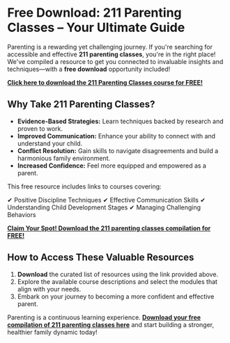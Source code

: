 # Free Download: 211 Parenting Classes – Your Ultimate Guide

Parenting is a rewarding yet challenging journey. If you're searching for accessible and effective **211 parenting classes**, you're in the right place! We've compiled a resource to get you connected to invaluable insights and techniques—with a **free download** opportunity included!

[**Click here to download the 211 Parenting Classes course for FREE!**](https://udemywork.com/211-parenting-classes)

## Why Take 211 Parenting Classes?

*   **Evidence-Based Strategies:** Learn techniques backed by research and proven to work.
*   **Improved Communication:** Enhance your ability to connect with and understand your child.
*   **Conflict Resolution:** Gain skills to navigate disagreements and build a harmonious family environment.
*   **Increased Confidence:** Feel more equipped and empowered as a parent.

This free resource includes links to courses covering:

✔ Positive Discipline Techniques
✔ Effective Communication Skills
✔ Understanding Child Development Stages
✔ Managing Challenging Behaviors

[**Claim Your Spot! Download the 211 parenting classes compilation for FREE!**](https://udemywork.com/211-parenting-classes)

## How to Access These Valuable Resources

1.  **Download** the curated list of resources using the link provided above.
2.  Explore the available course descriptions and select the modules that align with your needs.
3.  Embark on your journey to becoming a more confident and effective parent.

Parenting is a continuous learning experience. **[Download your free compilation of 211 parenting classes here](https://udemywork.com/211-parenting-classes)** and start building a stronger, healthier family dynamic today!

